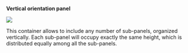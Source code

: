 **Vertical orientation panel**

![](http://4wsplatform.org/wp-content/uploads/2018/01/vert.png)

This container allows to include any number of sub-panels, organized vertically. Each sub-panel will occupy exactly the same height, which is distributed equally among all the sub-panels.



